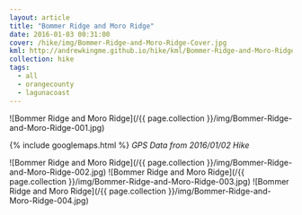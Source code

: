 ```yaml
---
layout: article
title: "Bommer Ridge and Moro Ridge"
date: 2016-01-03 00:31:00
cover: /hike/img/Bommer-Ridge-and-Moro-Ridge-Cover.jpg
kml: http://andrewkingme.github.io/hike/kml/Bommer-Ridge-and-Moro-Ridge.kml
collection: hike
tags:
  - all
  - orangecounty
  - lagunacoast
---
```


![Bommer Ridge and Moro Ridge](/{{ page.collection }}/img/Bommer-Ridge-and-Moro-Ridge-001.jpg)

<!--more-->

{% include googlemaps.html %}
*GPS Data from 2016/01/02 Hike*

![Bommer Ridge and Moro Ridge](/{{ page.collection }}/img/Bommer-Ridge-and-Moro-Ridge-002.jpg)
![Bommer Ridge and Moro Ridge](/{{ page.collection }}/img/Bommer-Ridge-and-Moro-Ridge-003.jpg)
![Bommer Ridge and Moro Ridge](/{{ page.collection }}/img/Bommer-Ridge-and-Moro-Ridge-004.jpg)
